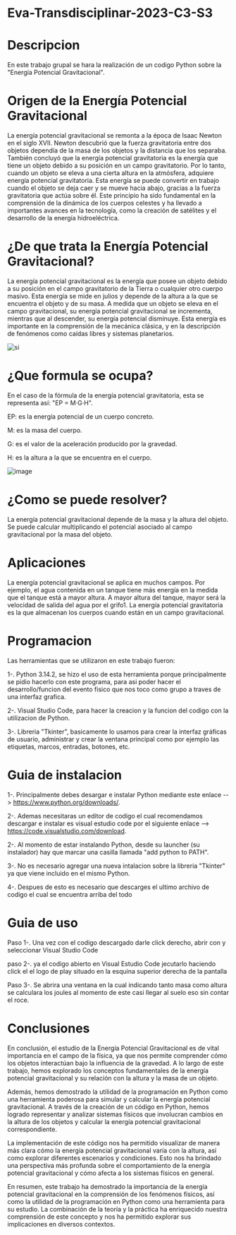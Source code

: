 # Eva-Transdisciplinar-2023-C3-S3


# Descripcion
En este trabajo grupal se hara la realización de un codigo Python sobre la "Energía Potencial Gravitacional".

# Origen de la Energía Potencial Gravitacional
La energía potencial gravitacional se remonta a la época de Isaac Newton en el siglo XVII. Newton descubrió que la fuerza gravitatoria entre dos objetos dependía de la masa de los objetos y la distancia que los separaba. También concluyó que la energía potencial gravitatoria es la energía que tiene un objeto debido a su posición en un campo gravitatorio. Por lo tanto, cuando un objeto se eleva a una cierta altura en la atmósfera, adquiere energía potencial gravitatoria. Esta energía se puede convertir en trabajo cuando el objeto se deja caer y se mueve hacia abajo, gracias a la fuerza gravitatoria que actúa sobre él. Este principio ha sido fundamental en la comprensión de la dinámica de los cuerpos celestes y ha llevado a importantes avances en la tecnología, como la creación de satélites y el desarrollo de la energía hidroeléctrica.

# ¿De que trata la Energía Potencial Gravitacional?
La energía potencial gravitacional es la energía que posee un objeto debido a su posición en el campo gravitatorio de la Tierra o cualquier otro cuerpo masivo. Esta energía se mide en julios y depende de la altura a la que se encuentra el objeto y de su masa. A medida que un objeto se eleva en el campo gravitacional, su energía potencial gravitacional se incrementa, mientras que al descender, su energía potencial disminuye. Esta energía es importante en la comprensión de la mecánica clásica, y en la descripción de fenómenos como caídas libres y sistemas planetarios.

![si](https://github.com/Bastian03Riveros/Eva-Transdisciplinar-2023-C3-S3/assets/135164614/ff6aa827-1676-4b91-aef6-ced170029c75)


# ¿Que formula se ocupa?
En el caso de la fórmula de la energía potencial gravitatoria, esta se representa así: "EP = M·G·H".

EP: es la energía potencial de un cuerpo concreto.

M: es la masa del cuerpo.

G: es el valor de la aceleración producido por la gravedad.

H: es la altura a la que se encuentra en el cuerpo.

![image](https://github.com/Bastian03Riveros/Eva-Transdisciplinar-2023-C3-S3/assets/135164614/f356d73e-0dce-4f3e-b31b-0f546c74786f)


# ¿Como se puede resolver?
La energía potencial gravitacional depende de la masa y la altura del objeto. Se puede calcular multiplicando el potencial asociado al campo gravitacional por la masa del objeto.

# Aplicaciones
La energía potencial gravitacional se aplica en muchos campos. Por ejemplo, el agua contenida en un tanque tiene más energía en la medida que el tanque está a mayor altura. A mayor altura del tanque, mayor será la velocidad de salida del agua por el grifo1. La energía potencial gravitatoria es la que almacenan los cuerpos cuando están en un campo gravitacional.

# Programacion
Las herramientas que se utilizaron en este trabajo fueron: 

1-. Python 3.14.2, se hizo el uso de esta herramienta porque principalmente se pidio hacerlo con este programa, para asi poder hacer el desarrollo/funcion del evento fisico que nos toco como grupo a traves de una interfaz grafica.

2-. Visual Studio Code, para hacer la creacion y la funcion del codigo con la utilizacion de Python.

3-. Libreria "Tkinter", basicamente lo usamos para crear la interfaz gráficas de usuario, administrar y crear la ventana principal como por ejemplo las etiquetas, marcos, entradas, botones, etc.


# Guia de instalacion
1-. Principalmente debes desargar e instalar Python mediante este enlace --> https://www.python.org/downloads/.

2-. Ademas necesitaras un editor de codigo el cual recomendamos descargar e instalar es visual estudio code por el siguiente enlace --> https://code.visualstudio.com/download.

2-. Al momento de estar instalando Python, desde su launcher (su instalador) hay que marcar una casilla llamada "add python to PATH".

3-. No es necesario agregar una nueva intalacion sobre la libreria "Tkinter" ya que viene incluido en el mismo Python.

4-. Despues de esto es necesario que descarges el ultimo archivo de codigo el cual se encuentra arriba del todo

# Guia de uso
Paso 1-. Una vez con el codigo descargado darle click derecho, abrir con y seleccionar Visual Studio Code

paso 2-. ya el codigo abierto en Visual Estudio Code jecutarlo haciendo click el el logo de play situado en la esquina superior derecha de la pantalla

Paso 3-. Se abrira una ventana en la cual indicando tanto masa como altura se calculara los joules al momento de este casi llegar al suelo eso sin contar el roce.

# Conclusiones
En conclusión, el estudio de la Energía Potencial Gravitacional es de vital importancia en el campo de la física, ya que nos permite comprender cómo los objetos interactúan bajo la influencia de la gravedad. A lo largo de este trabajo, hemos explorado los conceptos fundamentales de la energía potencial gravitacional y su relación con la altura y la masa de un objeto.

Además, hemos demostrado la utilidad de la programación en Python como una herramienta poderosa para simular y calcular la energía potencial gravitacional. A través de la creación de un código en Python, hemos logrado representar y analizar sistemas físicos que involucran cambios en la altura de los objetos y calcular la energía potencial gravitacional correspondiente.

La implementación de este código nos ha permitido visualizar de manera más clara cómo la energía potencial gravitacional varía con la altura, así como explorar diferentes escenarios y condiciones. Esto nos ha brindado una perspectiva más profunda sobre el comportamiento de la energía potencial gravitacional y cómo afecta a los sistemas físicos en general.

En resumen, este trabajo ha demostrado la importancia de la energía potencial gravitacional en la comprensión de los fenómenos físicos, así como la utilidad de la programación en Python como una herramienta para su estudio. La combinación de la teoría y la práctica ha enriquecido nuestra comprensión de este concepto y nos ha permitido explorar sus implicaciones en diversos contextos.
